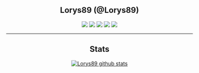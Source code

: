 <div align="center">

## **Lorys89 (@Lorys89)**


[![](https://img.shields.io/badge/-Facebook-informational?style=for-the-badge&logo=facebook&logoColor=white&color=3b5998)](https://facebook.com/mbarbierato78)
[![](https://img.shields.io/badge/-Twitter-informational?style=for-the-badge&logo=twitter&logoColor=white&color=00aced)](https://twitter.com/maxbarbierato)
[![](https://img.shields.io/badge/-Instagram-informational?style=for-the-badge&logo=instagram&logoColor=white&color=C13584)](https://instagram.com/max230778)
[![](https://img.shields.io/badge/-Linkedin-informational?style=for-the-badge&logo=linkedin&logoColor=white&color=2867B2)](https://www.linkedin.com/in/massimiliano-barbierato-199493108)
[![](https://img.shields.io/badge/-Telegram-informational?style=for-the-badge&logo=telegram&logoColor=white&color=0088cc)](https://t.me/mbarbierato)

<hr>

## Stats

[![Lorys89 github stats](https://github-readme-stats.vercel.app/api?username=Lorys89)](https://github.com/anuraghazra/github-readme-stats)

</div>

